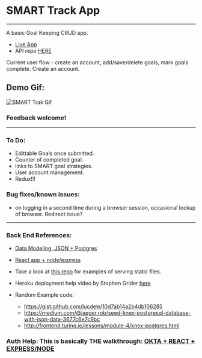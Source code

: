 # SMART Track App
---
A basic Goal Keeping CRUD app.  
  * [Live App](https://smart-trak.firebaseapp.com/)
  * API repo [HERE](https://github.com/lebeerman/smart-track-express)

Current user flow - create an account, add/save/delete goals, mark goals complete.
Create an account.

## Demo Gif:

![SMART Trak Gif](./smartTrak.gif)

### Feedback welcome!
---
### To Do:
- Edittable Goals once submitted. 
- Counter of completed goal.
- links to SMART goal strategies.
- User account management.
- Redux!!!

### Bug fixes/known issues: 
* on logging in a second time during a browser session, occasional lockup of browser. Redirect issue?


---
### Back End References:
- [Data Modeling, JSON + Postgres](https://blog.codeship.com/unleash-the-power-of-storing-json-in-postgres/)
- [React app + node/express](https://medium.freecodecamp.org/how-to-make-create-react-app-work-with-a-node-backend-api-7c5c48acb1b0)

- Take a look at [this repo](https://github.com/esausilva/quick-node-server/blob/master/server.js) for examples of serving static files.

- Heroku deployment help video by Stephen Grider [here](https://youtu.be/Ru3Rj_hM8bo) 

- Random Example code:
  * https://gist.github.com/lucdew/10d7ab14a2b4db106285
  * https://medium.com/@jaeger.rob/seed-knex-postgresql-database-with-json-data-3677c6e7c9bc
  * http://frontend.turing.io/lessons/module-4/knex-postgres.html

### Auth Help: This is basically THE walkthrough: [OKTA + REACT + EXPRESS/NODE](https://developer.okta.com/blog/2018/02/06/build-user-registration-with-node-react-and-okta)
